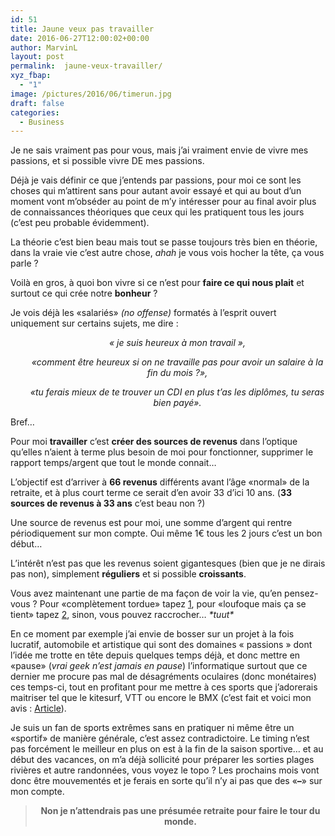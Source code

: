 ```yaml
---
id: 51
title: Jaune veux pas travailler
date: 2016-06-27T12:00:02+00:00
author: MarvinL
layout: post
permalink:  jaune-veux-travailler/
xyz_fbap:
  - "1"
image: /pictures/2016/06/timerun.jpg
draft: false
categories:
  - Business
---
```

Je ne sais vraiment pas pour vous, mais j’ai vraiment envie de vivre mes passions, et si possible vivre DE mes passions.
  
Déjà je vais définir ce que j’entends par passions, pour moi ce sont les choses qui m’attirent sans pour autant avoir essayé et qui au bout d’un moment vont m’obséder au point de m’y intéresser pour au final avoir plus de connaissances théoriques que ceux qui les pratiquent tous les jours (c’est peu probable évidemment).
  
La théorie c’est bien beau mais tout se passe toujours très bien en théorie, dans la vraie vie c’est autre chose, _ahah_ je vous vois hocher la tête, ça vous parle ?
  
Voilà en gros, à quoi bon vivre si ce n’est pour **faire ce qui nous plait** et surtout ce qui crée notre **bonheur** ?
  
Je vois déjà les «salariés» _(no offense)_ formatés à l’esprit ouvert uniquement sur certains sujets, me dire :

<p style="padding-left: 30px; text-align: center;">
  <em>« je suis heureux à mon travail »,</em>
</p>

<p style="padding-left: 30px; text-align: center;">
  <em>«comment être heureux si on ne travaille pas pour avoir un salaire à la fin du mois ?»,</em>
</p>

<p style="padding-left: 30px; text-align: center;">
  <em>«tu ferais mieux de te trouver un CDI en plus t’as les diplômes, tu seras bien payé».</em>
</p>

Bref…
  
Pour moi **travailler** c’est **créer des sources de revenus** dans l’optique qu’elles n’aient à terme plus besoin de moi pour fonctionner, supprimer le rapport temps/argent que tout le monde connait…
  
L’objectif est d’arriver à **66 revenus** différents avant l’âge «normal» de la retraite, et à plus court terme ce serait d’en avoir 33 d’ici 10 ans. (**33 sources de revenus à 33 ans** c’est beau non ?)
  
Une source de revenus est pour moi, une somme d’argent qui rentre périodiquement sur mon compte. Oui même 1€ tous les 2 jours c’est un bon début…
  
L’intérêt n’est pas que les revenus soient gigantesques (bien que je ne dirais pas non), simplement **réguliers** et si possible **croissants**.
  
Vous avez maintenant une partie de ma façon de voir la vie, qu’en pensez-vous ? Pour «complètement tordue» tapez <span style="text-decoration: underline;">1</span>, pour «loufoque mais ça se tient» tapez <span style="text-decoration: underline;">2</span>, sinon, vous pouvez raccrocher… _\*tuut\*_
  
En ce moment par exemple j’ai envie de bosser sur un projet à la fois lucratif, automobile et artistique qui sont des domaines « passions » dont l’idée me trotte en tête depuis quelques temps déjà, et donc mettre en «pause» (_vrai geek n’est jamais en pause_) l’informatique surtout que ce dernier me procure pas mal de désagréments oculaires (donc monétaires) ces temps-ci, tout en profitant pour me mettre à ces sports que j’adorerais maitriser tel que le kitesurf, VTT ou encore le BMX (c&rsquo;est fait et voici mon avis : <a href="https://jauneattitude.fr/yellow-rider-bmx/" target="_blank">Article</a>).

Je suis un fan de sports extrêmes sans en pratiquer ni même être un «sportif» de manière générale, c’est assez contradictoire. Le timing n’est pas forcément le meilleur en plus on est à la fin de la saison sportive… et au début des vacances, on m’a déjà sollicité pour préparer les sorties plages rivières et autre randonnées, vous voyez le topo ? Les prochains mois vont donc être mouvementés et je ferais en sorte qu’il n’y ai pas que des «**&#8211;**» sur mon compte.

> <p style="text-align: center;">
>   <strong>Non je n’attendrais pas une présumée retraite pour faire le tour du monde.</strong>
> </p>

